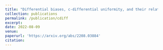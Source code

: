 ```yaml
---
title: "Differential biases, c-differential uniformity, and their relation to differential attacks"
collection: publications
permalink: /publication/cdiff
excerpt: 
date: 2022-08-09
venue: 
paperurl: 'https://arxiv.org/abs/2208.03884'
citation: 
---
```

